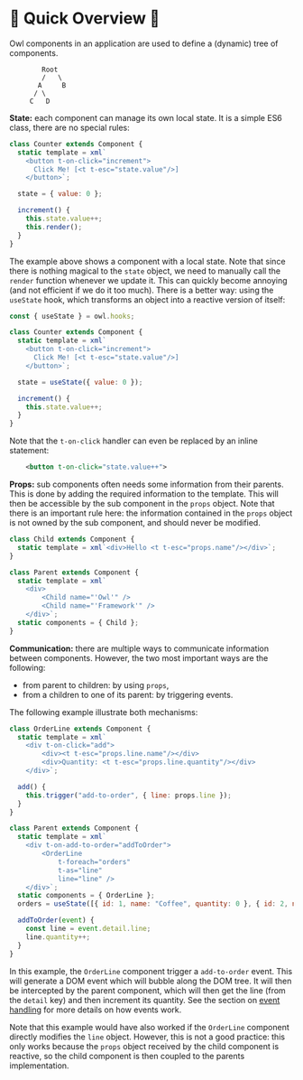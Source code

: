 # 🦉 Quick Overview 🦉


Owl components in an application are used to define a (dynamic) tree of components.

```
        Root
        /   \
       A     B
      / \
     C   D
```

**State:** each component can manage its own local state. It is a simple ES6
class, there are no special rules:

```js
class Counter extends Component {
  static template = xml`
    <button t-on-click="increment">
      Click Me! [<t t-esc="state.value"/>]
    </button>`;

  state = { value: 0 };

  increment() {
    this.state.value++;
    this.render();
  }
}
```

The example above shows a component with a local state. Note that since there
is nothing magical to the `state` object, we need to manually call the `render`
function whenever we update it. This can quickly become annoying (and not
efficient if we do it too much). There is a better way: using the `useState`
hook, which transforms an object into a reactive version of itself:

```js
const { useState } = owl.hooks;

class Counter extends Component {
  static template = xml`
    <button t-on-click="increment">
      Click Me! [<t t-esc="state.value"/>]
    </button>`;

  state = useState({ value: 0 });

  increment() {
    this.state.value++;
  }
}
```

Note that the `t-on-click` handler can even be replaced by an inline statement:

```xml
    <button t-on-click="state.value++">
```

**Props:** sub components often needs some information from their parents. This
is done by adding the required information to the template. This will then be
accessible by the sub component in the `props` object. Note that there is an
important rule here: the information contained in the `props` object is not
owned by the sub component, and should never be modified.

```js
class Child extends Component {
  static template = xml`<div>Hello <t t-esc="props.name"/></div>`;
}

class Parent extends Component {
  static template = xml`
    <div>
        <Child name="'Owl'" />
        <Child name="'Framework'" />
    </div>`;
  static components = { Child };
}
```

**Communication:** there are multiple ways to communicate information between
components. However, the two most important ways are the following:

- from parent to children: by using `props`,
- from a children to one of its parent: by triggering events.

The following example illustrate both mechanisms:

```js
class OrderLine extends Component {
  static template = xml`
    <div t-on-click="add">
        <div><t t-esc="props.line.name"/></div>
        <div>Quantity: <t t-esc="props.line.quantity"/></div>
    </div>`;

  add() {
    this.trigger("add-to-order", { line: props.line });
  }
}

class Parent extends Component {
  static template = xml`
    <div t-on-add-to-order="addToOrder">
        <OrderLine
            t-foreach="orders"
            t-as="line"
            line="line" />
    </div>`;
  static components = { OrderLine };
  orders = useState([{ id: 1, name: "Coffee", quantity: 0 }, { id: 2, name: "Tea", quantity: 0 }]);

  addToOrder(event) {
    const line = event.detail.line;
    line.quantity++;
  }
}
```

In this example, the `OrderLine` component trigger a `add-to-order` event. This
will generate a DOM event which will bubble along the DOM tree. It will then be
intercepted by the parent component, which will then get the line (from the
`detail` key) and then increment its quantity. See the section on [event handling](../reference/component.md#event-handling)
for more details on how events work.

Note that this example would have also worked if the `OrderLine` component
directly modifies the `line` object. However, this is not a good practice: this
only works because the `props` object received by the child component is reactive,
so the child component is then coupled to the parents implementation.
